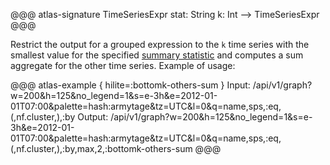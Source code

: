 @@@ atlas-signature
TimeSeriesExpr
stat: String
k: Int
-->
TimeSeriesExpr
@@@

Restrict the output for a grouped expression to the `k` time series with the smallest value
for the specified [summary statistic](stat.md) and computes a sum aggregate for the other
time series. Example of usage:

@@@ atlas-example { hilite=:bottomk-others-sum }
Input: /api/v1/graph?w=200&h=125&no_legend=1&s=e-3h&e=2012-01-01T07:00&palette=hash:armytage&tz=UTC&l=0&q=name,sps,:eq,(,nf.cluster,),:by
Output: /api/v1/graph?w=200&h=125&no_legend=1&s=e-3h&e=2012-01-01T07:00&palette=hash:armytage&tz=UTC&l=0&q=name,sps,:eq,(,nf.cluster,),:by,max,2,:bottomk-others-sum
@@@
